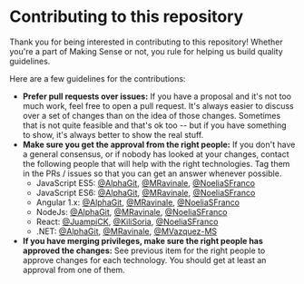 # Contributing to this repository

Thank you for being interested in contributing to this repository! Whether you're a part of Making Sense or not, you rule for helping us build quality guidelines.

Here are a few guidelines for the contributions:

- **Prefer pull requests over issues:** If you have a proposal and it's not too much work, feel free to open a pull request. It's always easier to discuss over a set of changes than on the idea of those changes. Sometimes that is not quite feasible and that's ok too -- but if you have something to show, it's always better to show the real stuff.
- **Make sure you get the approval from the right people:** If you don't have a general consensus, or if nobody has looked at your changes, contact the following people that will help with the right technologies. Tag them in the PRs / issues so that you can get an answer whenever possible.
    - JavaScript ES5: [@AlphaGit][user_alphagit], [@MRavinale][user_mravinale], [@NoeliaSFranco][user_noeliasfranco]
    - JavaScript ES6: [@AlphaGit][user_alphagit], [@MRavinale][user_mravinale], [@NoeliaSFranco][user_noeliasfranco]
    - Angular 1.x: [@AlphaGit][user_alphagit], [@MRavinale][user_mravinale], [@NoeliaSFranco][user_noeliasfranco]
    - NodeJs: [@AlphaGit][user_alphagit], [@MRavinale][user_mravinale], [@NoeliaSFranco][user_noeliasfranco]
    - React: [@JuampiCK][user_juampick], [@KiliSoria][user_kilisoria], [@NoeliaSFranco][user_noeliasfranco]
    - .NET: [@AlphaGit][user_alphagit], [@MRavinale][user_mravinale], [@MVazquez-MS][user_mvazquez]
- **If you have merging privileges, make sure the right people has approved the changes:** See previous item for the right people to approve changes for each technology. You should get at least an approval from one of them.

[user_mravinale]: https://github.com/mravinale
[user_alphagit]: https://github.com/AlphaGit
[user_juampick]: https://github.com/juampick
[user_noeliasfranco]: https://github.com/noeliasfranco
[user_mvazquez]: https://github.com/mvazquez-ms
[user_kilisoria]: https://github.com/kilisoria